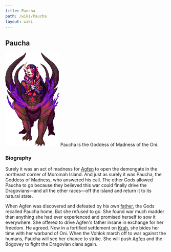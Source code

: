 ```yaml
---
title: Paucha
path: /wiki/Paucha
layout: wiki
---
```


## Paucha

![Paucha](Paucha.png "fig:Paucha") Paucha is the Goddess of Madness of
the Oni.

### Biography

Surely it was an act of madness for [Agfen](/wiki/Agfen "wikilink") to open
the demongate in the northeast corner of Moromah Island. And just as
surely it was Paucha, the Goddess of Madness, who answered his call. The
other Gods allowed Paucha to go because they believed this war could
finally drive the Dragovians—and all the other races—off the island and
return it to its natural state.

When Agfen was discovered and defeated by his own
[father](/wiki/Lir "wikilink"), the Gods recalled Paucha home. But she refused
to go. She found war much madder than anything she had ever experienced
and promised herself to sow it everywhere. She offered to drive Agfen's
father insane in exchange for her freedom. He agreed. Now in a fortified
settlement on [Krah](/wiki/Krah "wikilink"), she bides her time with her
warband of Oni. When the Vohlok march off to war against the humans,
Paucha will see her chance to strike. She will push
[Agfen](/wiki/Agfen "wikilink") and the Bogovey to fight the Dragovian clans
again.
